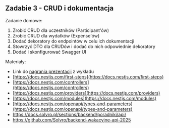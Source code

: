 ## Zadabie 3 - CRUD i dokumentacja

Zadanie domowe:

1. Zrobić CRUD dla uczestników (Participant'ów)
2. Zrobić CRUD dla wydatków (Expense'ów)
3. Dodać dekoratory do endpointów w celu ich dokumentacji
4. Stowrzyć DTO dla CRUDów i dodać do nich odpowiednie dekoratory
5. Dodać i skonfigurować Swagger UI

Materiały:

-   Link do [nagrania prezentacji](https://drive.google.com/file/d/11B5-nBFEfyG7EKjHFzQPQfBeVOXffB4J/view?usp=sharing) z wykładu
-   [https://docs.nestjs.com/first-steps](https://docs.nestjs.com/first-steps)
-   [https://docs.nestjs.com/controllers](https://docs.nestjs.com/controllers)
-   [https://docs.nestjs.com/providers](https://docs.nestjs.com/providers)
-   [https://docs.nestjs.com/modules](https://docs.nestjs.com/modules)
-   [https://docs.nestjs.com/openapi/types-and-parameters](https://docs.nestjs.com/openapi/types-and-parameters)
-   https://docs.solvro.pl/sections/backend/poradniki/api/
-   https://github.com/Solvro/backend-wakacyjne-api-2025
